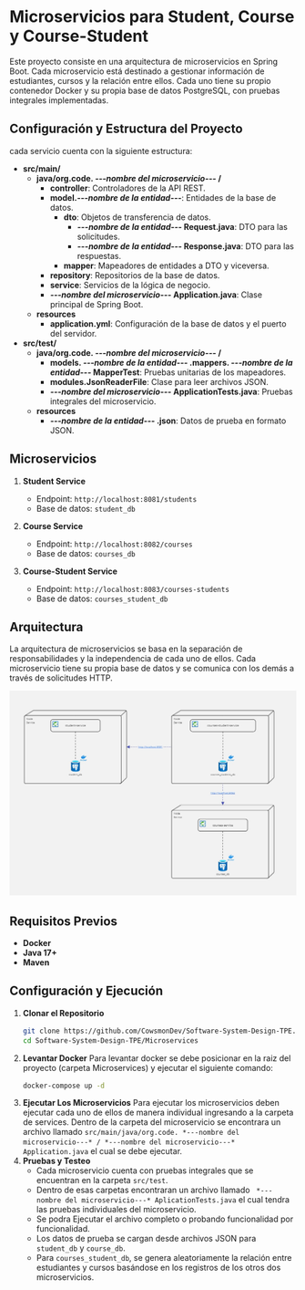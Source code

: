 # Microservicios para Student, Course y Course-Student

Este proyecto consiste en una arquitectura de microservicios en Spring Boot. Cada microservicio está destinado a
gestionar información de estudiantes, cursos y la relación entre ellos. Cada uno tiene su propio contenedor Docker y su
propia base de datos PostgreSQL, con pruebas integrales implementadas.

## Configuración y Estructura del Proyecto

cada servicio cuenta con la siguiente estructura:

- **src/main/**
    - **java/org.code. *---nombre del microservicio---* /**
        - **controller**: Controladores de la API REST.
        - **model.*---nombre de la entidad---***: Entidades de la base de datos.
            - **dto**: Objetos de transferencia de datos.
                - ***---nombre de la entidad---* Request.java**: DTO para las solicitudes.
                - ***---nombre de la entidad---* Response.java**: DTO para las respuestas.
            - **mapper**: Mapeadores de entidades a DTO y viceversa.
        - **repository**: Repositorios de la base de datos.
        - **service**: Servicios de la lógica de negocio.
        - ***---nombre del microservicio---* Application.java**: Clase principal de Spring Boot.
    - **resources**
        - **application.yml**: Configuración de la base de datos y el puerto del servidor.
- **src/test/**
    - **java/org.code. *---nombre del microservicio---* /**
        - **models. *---nombre de la entidad---* .mappers. *---nombre de la entidad---* MapperTest**: Pruebas unitarias de los
          mapeadores.
        - **modules.JsonReaderFile**: Clase para leer archivos JSON.
        - ***---nombre del microservicio---* ApplicationTests.java**: Pruebas integrales del microservicio.
    - **resources**
        - ***---nombre de la entidad---* .json**: Datos de prueba en formato JSON.

## Microservicios

1. **Student Service**
    - Endpoint: `http://localhost:8081/students`
    - Base de datos: `student_db`

2. **Course Service**
    - Endpoint: `http://localhost:8082/courses`
    - Base de datos: `courses_db`

3. **Course-Student Service**
    - Endpoint: `http://localhost:8083/courses-students`
    - Base de datos: `courses_student_db`

## Arquitectura

La arquitectura de microservicios se basa en la separación de responsabilidades y la independencia de cada uno de ellos.
Cada microservicio tiene su propia base de datos y se comunica con los demás a través de solicitudes HTTP.

![Arquitectura](./diagramas/Microservicios.jpg)

## Requisitos Previos

- **Docker**
- **Java 17+**
- **Maven**

## Configuración y Ejecución

1. **Clonar el Repositorio**
   ```bash
   git clone https://github.com/CowsmonDev/Software-System-Design-TPE.git
   cd Software-System-Design-TPE/Microservices
    ```
2. **Levantar Docker**
   Para levantar docker se debe posicionar en la raiz del proyecto (carpeta Microservices) y ejecutar el siguiente
   comando:
    ```bash
    docker-compose up -d
    ```
3. **Ejecutar Los Microservicios**
   Para ejecutar los microservicios deben ejecutar cada uno de ellos de manera individual ingresando a la carpeta de
   services.
   Dentro de la carpeta del microservicio se encontrara un archivo
   llamado `src/main/java/org.code. *---nombre del microservicio---* / *---nombre del microservicio---* Application.java` el cual se
   debe ejecutar.
4. **Pruebas y Testeo**
    - Cada microservicio cuenta con pruebas integrales que se encuentran en la carpeta `src/test`.
    - Dentro de esas carpetas encontraran un archivo llamado ` *---nombre del microservicio---* AplicationTests.java` el cual
      tendra las pruebas individuales del microservicio.
    - Se podra Ejecutar el archivo completo o probando funcionalidad por funcionalidad.
    - Los datos de prueba se cargan desde archivos JSON para `student_db` y `course_db`.
    - Para `courses_student_db`, se genera aleatoriamente la relación entre estudiantes y cursos basándose en los
      registros
      de los otros dos microservicios.
   